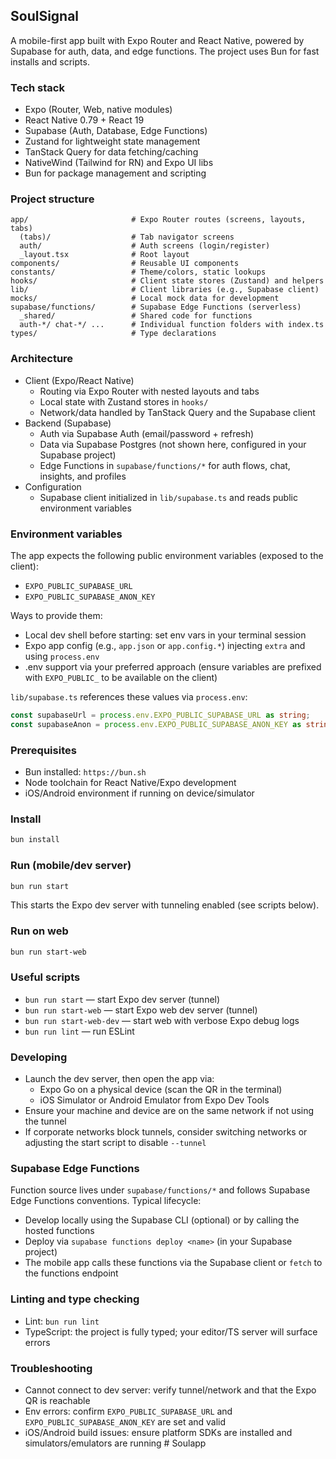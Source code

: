 ## SoulSignal

A mobile-first app built with Expo Router and React Native, powered by Supabase for auth, data, and edge functions. The project uses Bun for fast installs and scripts.

### Tech stack
- Expo (Router, Web, native modules)
- React Native 0.79 + React 19
- Supabase (Auth, Database, Edge Functions)
- Zustand for lightweight state management
- TanStack Query for data fetching/caching
- NativeWind (Tailwind for RN) and Expo UI libs
- Bun for package management and scripting

### Project structure
```
app/                       # Expo Router routes (screens, layouts, tabs)
  (tabs)/                  # Tab navigator screens
  auth/                    # Auth screens (login/register)
  _layout.tsx              # Root layout
components/                # Reusable UI components
constants/                 # Theme/colors, static lookups
hooks/                     # Client state stores (Zustand) and helpers
lib/                       # Client libraries (e.g., Supabase client)
mocks/                     # Local mock data for development
supabase/functions/        # Supabase Edge Functions (serverless)
  _shared/                 # Shared code for functions
  auth-*/ chat-*/ ...      # Individual function folders with index.ts
types/                     # Type declarations
```

### Architecture
- Client (Expo/React Native)
  - Routing via Expo Router with nested layouts and tabs
  - Local state with Zustand stores in `hooks/`
  - Network/data handled by TanStack Query and the Supabase client
- Backend (Supabase)
  - Auth via Supabase Auth (email/password + refresh)
  - Data via Supabase Postgres (not shown here, configured in your Supabase project)
  - Edge Functions in `supabase/functions/*` for auth flows, chat, insights, and profiles
- Configuration
  - Supabase client initialized in `lib/supabase.ts` and reads public environment variables

### Environment variables
The app expects the following public environment variables (exposed to the client):
- `EXPO_PUBLIC_SUPABASE_URL`
- `EXPO_PUBLIC_SUPABASE_ANON_KEY`

Ways to provide them:
- Local dev shell before starting: set env vars in your terminal session
- Expo app config (e.g., `app.json` or `app.config.*`) injecting `extra` and using `process.env`
- .env support via your preferred approach (ensure variables are prefixed with `EXPO_PUBLIC_` to be available on the client)

`lib/supabase.ts` references these values via `process.env`:
```ts
const supabaseUrl = process.env.EXPO_PUBLIC_SUPABASE_URL as string;
const supabaseAnon = process.env.EXPO_PUBLIC_SUPABASE_ANON_KEY as string;
```

### Prerequisites
- Bun installed: `https://bun.sh`
- Node toolchain for React Native/Expo development
- iOS/Android environment if running on device/simulator

### Install
```bash
bun install
```

### Run (mobile/dev server)
```bash
bun run start
```
This starts the Expo dev server with tunneling enabled (see scripts below).

### Run on web
```bash
bun run start-web
```

### Useful scripts
- `bun run start` — start Expo dev server (tunnel)
- `bun run start-web` — start Expo web dev server (tunnel)
- `bun run start-web-dev` — start web with verbose Expo debug logs
- `bun run lint` — run ESLint

### Developing
- Launch the dev server, then open the app via:
  - Expo Go on a physical device (scan the QR in the terminal)
  - iOS Simulator or Android Emulator from Expo Dev Tools
- Ensure your machine and device are on the same network if not using the tunnel
- If corporate networks block tunnels, consider switching networks or adjusting the start script to disable `--tunnel`

### Supabase Edge Functions
Function source lives under `supabase/functions/*` and follows Supabase Edge Functions conventions. Typical lifecycle:
- Develop locally using the Supabase CLI (optional) or by calling the hosted functions
- Deploy via `supabase functions deploy <name>` (in your Supabase project)
- The mobile app calls these functions via the Supabase client or `fetch` to the functions endpoint

### Linting and type checking
- Lint: `bun run lint`
- TypeScript: the project is fully typed; your editor/TS server will surface errors

### Troubleshooting
- Cannot connect to dev server: verify tunnel/network and that the Expo QR is reachable
- Env errors: confirm `EXPO_PUBLIC_SUPABASE_URL` and `EXPO_PUBLIC_SUPABASE_ANON_KEY` are set and valid
- iOS/Android build issues: ensure platform SDKs are installed and simulators/emulators are running
#   S o u l a p p  
 